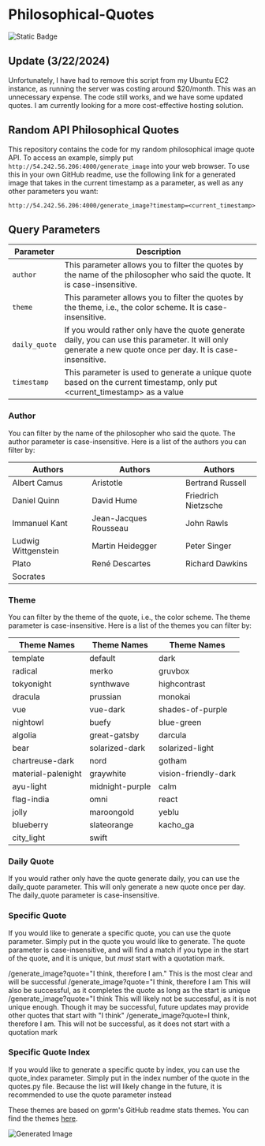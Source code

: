# Philosophical-Quotes
![Static Badge](https://img.shields.io/badge/python-v3.12.0-8A2BE2)


## Update (3/22/2024)
Unfortunately, I have had to remove this script from my Ubuntu EC2 instance, as running the server was costing around $20/month. This was an unnecessary expense. The code still works, and we have some updated quotes. I am currently looking for a more cost-effective hosting solution.

## Random API Philosophical Quotes  
This repository contains the code for my random philosophical image quote API. To access an example, simply put `http://54.242.56.206:4000/generate_image` into your web browser. To use this in your own GitHub readme, use the following link for a generated image that takes in the current timestamp as a parameter, as well as any other parameters you want:

`http://54.242.56.206:4000/generate_image?timestamp=<current_timestamp>`

## Query Parameters

| Parameter    | Description                                                                                                                                                 |
|--------------|-------------------------------------------------------------------------------------------------------------------------------------------------------------|
| `author`     | This parameter allows you to filter the quotes by the name of the philosopher who said the quote. It is case-insensitive.                                   |
| `theme`      | This parameter allows you to filter the quotes by the theme, i.e., the color scheme. It is case-insensitive.                                                |
| `daily_quote`| If you would rather only have the quote generate daily, you can use this parameter. It will only generate a new quote once per day. It is case-insensitive. |
| `timestamp`  | This parameter is used to generate a unique quote based on the current timestamp, only put <current_timestamp> as a value                                   |

### Author
You can filter by the name of the philosopher who said the quote. The author parameter is case-insensitive. Here is a list of the authors you can filter by:

| Authors | Authors | Authors |
|---------|---------|---------|
| Albert Camus | Aristotle | Bertrand Russell |
| Daniel Quinn | David Hume | Friedrich Nietzsche |
| Immanuel Kant | Jean-Jacques Rousseau | John Rawls |
| Ludwig Wittgenstein | Martin Heidegger | Peter Singer |
| Plato | René Descartes | Richard Dawkins |
| Socrates | | |

### Theme
You can filter by the theme of the quote, i.e., the color scheme. The theme parameter is case-insensitive. Here is a list of the themes you can filter by:

| Theme Names | Theme Names | Theme Names |
|-------------|-------------|-------------|
| template | default | dark |
| radical | merko | gruvbox |
| tokyonight | synthwave | highcontrast |
| dracula | prussian | monokai |
| vue | vue-dark | shades-of-purple |
| nightowl | buefy | blue-green |
| algolia | great-gatsby | darcula |
| bear | solarized-dark | solarized-light |
| chartreuse-dark | nord | gotham |
| material-palenight | graywhite | vision-friendly-dark |
| ayu-light | midnight-purple | calm |
| flag-india | omni | react |
| jolly | maroongold | yeblu |
| blueberry | slateorange | kacho_ga |
| city_light | swift | |

### Daily Quote
If you would rather only have the quote generate daily, you can use the daily_quote parameter. 
This will only generate a new quote once per day. The daily_quote parameter is case-insensitive.

### Specific Quote
If you would like to generate a specific quote, you can use the quote parameter. Simply put in the quote
you would like to generate. The quote parameter is case-insensitive, and will find a match if you type in the start of 
the quote, and it is unique, but _must_ start with a quotation mark.

/generate_image?quote="I think, therefore I am." 
This is the most clear and will be successful
/generate_image?quote="I think, therefore I am
This will also be successful, as it completes the quote as long as the start is unique
/generate_image?quote="I think
This will likely not be successful, as it is not unique enough. Though it may be successful, future updates may provide other quotes that start with "I think"
/generate_image?quote=I think, therefore I am.
This will not be successful, as it does not start with a quotation mark

### Specific Quote Index
If you would like to generate a specific quote by index, you can use the quote_index parameter. Simply put in the index
number of the quote in the quotes.py file. Because the list will likely change in the future, it is recommended to use the quote parameter instead


These themes are based on gprm's GitHub readme stats themes. You can find the themes [here](https://gprm.itsvg.in/).

![Generated Image](http://147.182.254.93:5000/generate_image?theme=merko)
